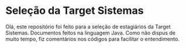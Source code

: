 # Seleção da Target Sistemas
Olá, este repositório foi feito para a seleção de estagiários da Target Sistemas. Documentos feitos na linguagem Java. Como não dispus de muito tempo, fiz comentários nos códigos para facilitar o entendimento.
